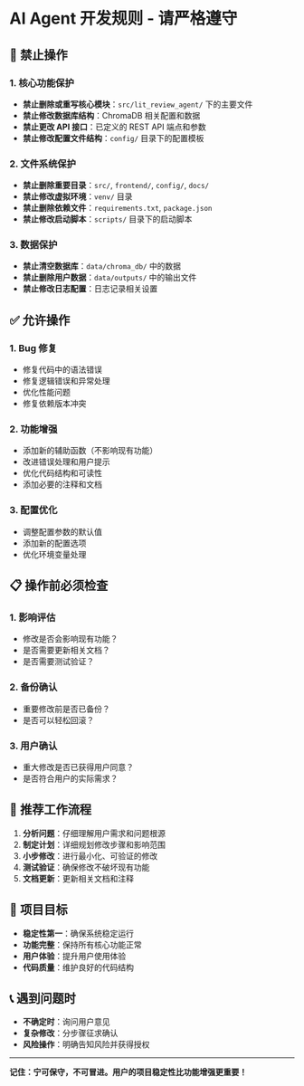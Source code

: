 # AI Agent 开发规则 - 请严格遵守

## 🚫 禁止操作

### 1. 核心功能保护
- **禁止删除或重写核心模块**：`src/lit_review_agent/` 下的主要文件
- **禁止修改数据库结构**：ChromaDB 相关配置和数据
- **禁止更改 API 接口**：已定义的 REST API 端点和参数
- **禁止修改配置文件结构**：`config/` 目录下的配置模板

### 2. 文件系统保护
- **禁止删除重要目录**：`src/`, `frontend/`, `config/`, `docs/`
- **禁止修改虚拟环境**：`venv/` 目录
- **禁止删除依赖文件**：`requirements.txt`, `package.json`
- **禁止修改启动脚本**：`scripts/` 目录下的启动脚本

### 3. 数据保护
- **禁止清空数据库**：`data/chroma_db/` 中的数据
- **禁止删除用户数据**：`data/outputs/` 中的输出文件
- **禁止修改日志配置**：日志记录相关设置

## ✅ 允许操作

### 1. Bug 修复
- 修复代码中的语法错误
- 修复逻辑错误和异常处理
- 优化性能问题
- 修复依赖版本冲突

### 2. 功能增强
- 添加新的辅助函数（不影响现有功能）
- 改进错误处理和用户提示
- 优化代码结构和可读性
- 添加必要的注释和文档

### 3. 配置优化
- 调整配置参数的默认值
- 添加新的配置选项
- 优化环境变量处理

## 📋 操作前必须检查

### 1. 影响评估
- 修改是否会影响现有功能？
- 是否需要更新相关文档？
- 是否需要测试验证？

### 2. 备份确认
- 重要修改前是否已备份？
- 是否可以轻松回滚？

### 3. 用户确认
- 重大修改是否已获得用户同意？
- 是否符合用户的实际需求？

## 🔧 推荐工作流程

1. **分析问题**：仔细理解用户需求和问题根源
2. **制定计划**：详细规划修改步骤和影响范围
3. **小步修改**：进行最小化、可验证的修改
4. **测试验证**：确保修改不破坏现有功能
5. **文档更新**：更新相关文档和注释

## 🎯 项目目标

- **稳定性第一**：确保系统稳定运行
- **功能完整**：保持所有核心功能正常
- **用户体验**：提升用户使用体验
- **代码质量**：维护良好的代码结构

## 📞 遇到问题时

- **不确定时**：询问用户意见
- **复杂修改**：分步骤征求确认
- **风险操作**：明确告知风险并获得授权

---

**记住：宁可保守，不可冒进。用户的项目稳定性比功能增强更重要！**
